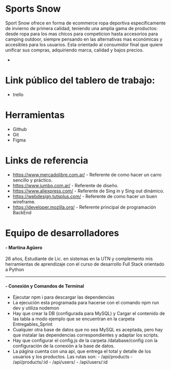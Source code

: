 # Sports Snow

Sport Snow ofrece en forma de ecommerce ropa deportiva especificamente de invierno de primera calidad, teniendo una amplia gama de productos: desde ropa para los mas chicos para competicion hasta accesorios para camping outdoor, siempre pensando en las alternativas mas económicas y accesibles para los usuarios. Esta orientado al consumidor final que quiere unificar sus compras, adquiriendo marca, calidad y bajos precios.

- 

# Link público del tablero de trabajo:
- trello

# Herramientas 
 - Github
 - Git
 - Figma

# Links de referencia

- https://www.mercadolibre.com.ar/ - Referente de como hacer un carro sencillo y práctico.
- https://www.jumbo.com.ar/ - Referente de diseño.
- https://www.aliexpress.com/ - Referente de Sing in y Sing out dinámico.
- https://webdesign.tutsplus.com/ - Referente de como hacer un buen wireframe.
- https://developer.mozilla.org/ - Referente principal de programación BackEnd

# Equipo de desarrolladores

#### - Martina Agüero

26 años, Estudiante de Lic. en sistemas en la UTN y complemento mis herramientas de aprendizaje con el curso de desarrollo Full Stack orientado a Python

____________________________________________________________________________________________________

#### - Conexión y Comandos de Terminal
- Ejecutar npm i para descargar las dependencias
- La ejecución esta programada para hacerse con el comando npm run dev y utiliza nodemon
- Hay que crear la DB (configurada para MySQL) y Cargar el contenido de las tabla a modo ejemplo que se encuentran en la carpeta Entregables_Sprint
- Cualquier otra base de datos que no sea MySQL es aceptada, pero hay que instalar las dependencias correspondientes y adaptar los scripts.
- Hay que configurar el config.js de la carpeta /database/config con la configuración de la conexión a la base de datos.
- La página cuenta con una api, que entrega el total y detalle de los usuarios y los productos. Las rutas son:
        - /api/products
        - /api/products/:id
        - /api/users/
        - /api/users/:id
